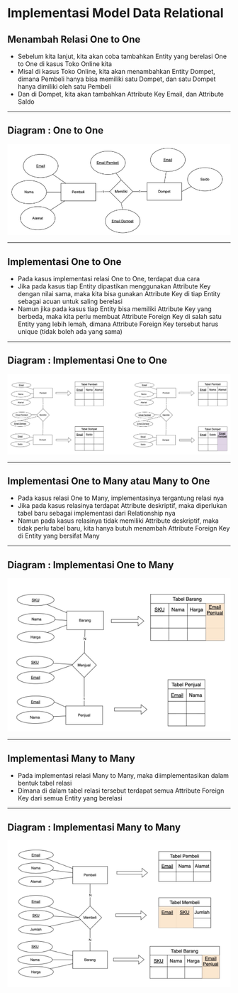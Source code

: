 # Implementasi Model Data Relational

## Menambah Relasi One to One

- Sebelum kita lanjut, kita akan coba tambahkan Entity yang berelasi One to One di kasus Toko Online kita
- Misal di kasus Toko Online, kita akan menambahkan Entity Dompet, dimana Pembeli hanya bisa memiliki satu Dompet, dan satu Dompet hanya dimiliki oleh satu Pembeli
- Dan di Dompet, kita akan tambahkan Attribute Key Email, dan Attribute Saldo

---

## Diagram : One to One

![1](../assets/img/8/1.png)

---

## Implementasi One to One

- Pada kasus implementasi relasi One to One, terdapat dua cara
- Jika pada kasus tiap Entity dipastikan menggunakan Attribute Key dengan nilai sama, maka kita bisa gunakan Attribute Key di tiap Entity sebagai acuan untuk saling berelasi
- Namun jika pada kasus tiap Entity bisa memiliki Attribute Key yang berbeda, maka kita perlu membuat Attribute Foreign Key di salah satu Entity yang lebih lemah, dimana Attribute Foreign Key tersebut harus unique (tidak boleh ada yang sama)

---

## Diagram : Implementasi One to One

![2](../assets/img/8/2.png)

---

## Implementasi One to Many atau Many to One

- Pada kasus relasi One to Many, implementasinya tergantung relasi nya
- Jika pada kasus relasinya terdapat Attribute deskriptif, maka diperlukan tabel baru sebagai implementasi dari Relationship nya
- Namun pada kasus relasinya tidak memiliki Attribute deskriptif, maka tidak perlu tabel baru, kita hanya butuh menambah Attribute Foreign Key di Entity yang bersifat Many

---

## Diagram : Implementasi One to Many

![3](../assets/img/8/3.png)

---

## Implementasi Many to Many

- Pada implementasi relasi Many to Many, maka diimplementasikan dalam bentuk tabel relasi
- Dimana di dalam tabel relasi tersebut terdapat semua Attribute Foreign Key dari semua Entity yang berelasi

---

## Diagram : Implementasi Many to Many

![4](../assets/img/8/4.png)

